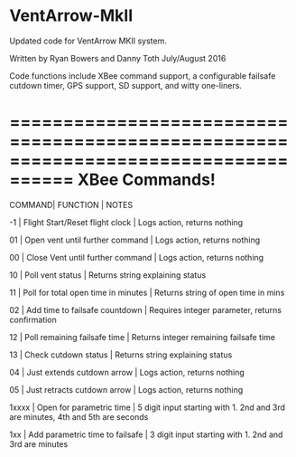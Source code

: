 # VentArrow-MkII

Updated code for VentArrow MKII system.  

Written by Ryan Bowers and Danny Toth July/August 2016

Code functions include XBee command support, a configurable failsafe cutdown timer, GPS support, SD support, and witty one-liners.

====================================================================================
XBee Commands!
====================================================================================
COMMAND|              FUNCTION               | NOTES 

-1     | Flight Start/Reset flight clock     | Logs action, returns nothing
  
01     | Open vent until further command     | Logs action, returns nothing

00     | Close Vent until further command    | Logs action, returns nothing

10     |            Poll vent status         | Returns string explaining status

11     | Poll for total open time in minutes | Returns string of open time in mins

02     |    Add time to failsafe countdown   | Requires integer parameter, returns confirmation

12     |   Poll remaining failsafe time      | Returns integer remaining failsafe time

13     |         Check cutdown status        | Returns string explaining status

04     |  Just extends cutdown arrow         | Logs action, returns nothing

05     | Just retracts cutdown arrow         | Logs action, returns nothing

1xxxx  |     Open for parametric time        | 5 digit input starting with 1. 2nd and 3rd are minutes, 4th and 5th are seconds

1xx    | Add parametric time to failsafe     | 3 digit input starting with 1. 2nd and 3rd are minutes




